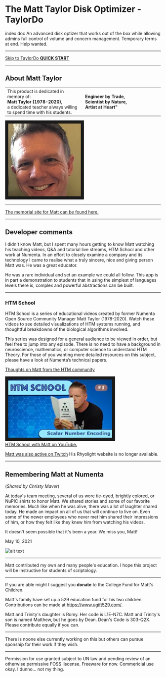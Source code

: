 ﻿# The Matt Taylor Disk Optimizer - TaylorDo 
index doc
An advanced disk optizer that works out of the box while allowing admins full control of volume and concern management. Temporary terms at end. Help wanted.
___

[Skip to TaylorDo **QUICK START**](QuickStart.md)
___
## About Matt Taylor

<table>
<tr>
<td width="50%">
This product is dedicated in memory of:<br \><b>Matt Taylor (1978-2020)</b>, <br \>a dedicated teacher always willing to spend time with his students.
</td>
<td>
<b>Engineer by Trade,<br />Scientist by Nature,<br />Artist at Heart"</b><br />
</td>
</tr>
</table>

<img src="..\Resources\Page\Taylor_Pic_-_DonnaDubinsky.png" 
alt="Thumbnail of Matt on YouTube" border="10" />
___

[The memorial site for Matt can be found here.](https://www.forevermissed.com/matthew-taylor/about) <br />
___

## Developer comments
I didn't know Matt, but I spent many hours getting to know Matt watching his teaching videos, Q&A and tutorial live streams, HTM School and other work at Numenta. In an effort to closely examine a company and its technology I came to realise what a truly sincere, nice and giving person Matt was. He was a great educator.

He was a rare individual and set an example we could all follow. This app is in part a demonstration to students that in using the simplest of languages levels there is, complex and powerful abstractions can be built.
___
### HTM School

HTM School is a series of educational videos created by former Numenta Open Source Community Manager Matt Taylor (1978-2020). Watch these videos to see detailed visualizations of HTM systems running, and thoughtful breakdowns of the biological algorithms involved.

This series was designed for a general audience to be viewed in order, but feel free to jump into any episode. There is no need to have a background in neuroscience, mathematics, or computer science to understand HTM Theory. For those of you wanting more detailed resources on this subject, please have a look at Numenta’s technical papers.

[Thoughts on Matt from the HTM community](https://discourse.numenta.org/t/message-from-numenta-ceo-donna-dubinsky-regarding-matt-taylor/7524)

<a href="https://www.youtube.com/c/NumentaTheory" target="_blank">
<img src="..\Resources\Page\HTM_School_Ep5_Thumbnail_YouTube_hqdefault.png" 
alt="Thumbnail of Matt on YouTube" width="336" height="188" border="10" /></a><br />
<a href="https://www.youtube.com/c/NumentaTheory" target="_blank"/>HTM School with Matt on YouTube.</a>

[Matt was also active on Twitch](https://www.twitch.tv/rhyolight_/videos?filter=all&sort=time)
His Rhyolight website is no longer available.
___
## Remembering Matt at Numenta 
(_Shared by Christy Maver_)

At today's team meeting, several of us wore tie-dyed, brightly colored, or NuPIC shirts to honor Matt.  We shared stories and some of our favorite memories.  Much like when he was alive, there was a lot of laughter shared today.  He made an impact on all of us that will continue to live on.  Even some of the newer employees who never met him shared their impressions of him, or how they felt like they knew him from watching his videos. 

It doesn't seem possible that it's been a year.  We miss you, Matt! 

May 10, 2021

![alt text](https://www.forevermissed.com/lst/m/a/matthew-taylor/p/2517722_1920x1080_f985cc.jpg)

___
Matt contributed my own and many people's education. I hope this project will be instructive for students of scriptology.

___
If you are able might I suggest you **donate** to the College Fund for Matt's Children.

Matt's family have set up a 529 education fund for his two children. Contributions can be made at https://www.ugift529.com/.

Matt and Trinity's daughter is Romy.  Her code is L1E-N7C.
Matt and Trinity's son is named Matthew, but he goes by Dean.  Dean's Code is 303-Q2X. Please contribute equally if you can.
___
There is noone else currently working on this but others can pursue sponship for their work if they wish.
___
Permission for use granted subject to UN law and pending review of an otherwise permissive FOSS liscense. Freeware for now. Commericial use okay. I dunno... not my thing.